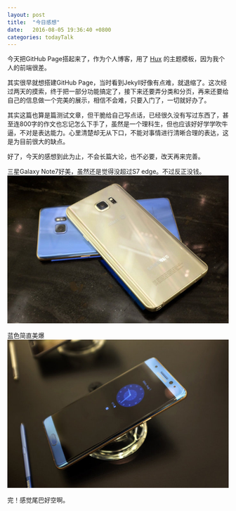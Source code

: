 ```yaml
---
layout: post
title:  "今日感想"
date:   2016-08-05 19:36:40 +0800
categories: todayTalk
---
```


今天把GitHub Page搭起来了，作为个人博客，用了 [Hux] 的主题模板，因为我个人的前端很差。

其实很早就想搭建GitHub Page，当时看到Jekyll好像有点难，就退缩了。这次经过两天的摸索，终于把一部分功能搞定了，接下来还要弄分类和分页，再来还要给自己的信息做一个完美的展示，相信不会难，只要入门了，一切就好办了。

其实这篇也算是篇测试文章，但干脆给自己写点话，已经很久没有写过东西了，甚至连800字的作文也忘记怎么下手了，虽然是一个理科生，但也应该好好学学吹牛逼，不对是表达能力。心里清楚却无从下口，不能对事情进行清晰合理的表达，这是为目前很大的缺点。

好了，今天的感想到此为止，不会长篇大论，也不必要，改天再来完善。

三星Galaxy Note7好美，虽然还是觉得没超过S7 edge。不过反正没钱。
<img src="/assets/posts_img/20160805/20160805_todaytalk01.jpg" alt="三星Galaxy Note7" width="690px">

蓝色简直美爆
<img src="/assets/posts_img/20160805/20160805_todaytalk02.jpg" alt="三星Galaxy Note7" width="690px">

完！感觉尾巴好空啊。

[Hux]: http://huangxuan.me/